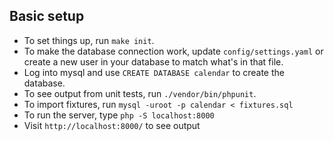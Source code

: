 ## Basic setup

* To set things up, run `make init`.
* To make the database connection work, update `config/settings.yaml` or create a new user in your database to match what's in that file.
* Log into mysql and use `CREATE DATABASE calendar` to create the database.
* To see output from unit tests, run `./vendor/bin/phpunit`.
* To import fixtures, run `mysql -uroot -p calendar < fixtures.sql`
* To run the server, type `php -S localhost:8000`
* Visit `http://localhost:8000/` to see output


